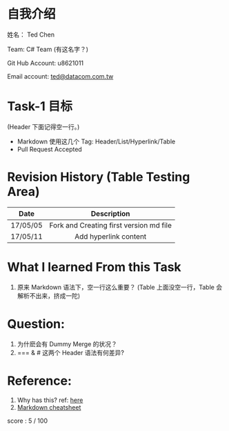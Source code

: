 自我介绍
========

姓名： Ted Chen

Team: C# Team (有这名字？)

Git Hub Account: u8621011

Email account: ted@datacom.com.tw


Task-1 目标
===========

(Header 下面记得空一行。)
- Markdown 使用这几个 Tag: Header/List/Hyperlink/Table
- Pull Request Accepted


Revision History (Table Testing Area)
=====================================

|   Date   |              Description                |
| :------: | :-------------------------------------: |
| 17/05/05 | Fork and Creating first version md file |
| 17/05/11 | Add hyperlink content                   |


What I learned From this Task
=============================

1. 原来 Markdown 语法下，空一行这么重要？ (Table 上面没空一行，Table 会解析不出来，挤成一陀)


Question:
=========

1. 为什麽会有 Dummy Merge 的状况？
2. === & # 这两个 Header 语法有何差异?


Reference:
==========

1. Why has this? ref: [here][Reference To Where It Come Out]
2. [Markdown cheatsheet][Reference To Cheatsheet]


[Reference To Where It Come Out]: https://github.com/DatacomRD/FlowTraining/issues/50
[Reference To Cheatsheet]: https://github.com/adam-p/markdown-here/wiki/Markdown-Cheatsheet


score : 5 / 100